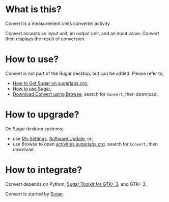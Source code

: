 What is this?
=============

Convert is a measurement units converter activity.

Convert accepts an input unit, an output unit, and an input value.  Convert then displays the result of conversion.

How to use?
===========

Convert is not part of the Sugar desktop, but can be added.  Please refer to;

* [How to Get Sugar on sugarlabs.org](https://sugarlabs.org/),
* [How to use Sugar](https://help.sugarlabs.org/),
* [Download Convert using Browse](https://activities.sugarlabs.org/), search for `Convert`, then download.

How to upgrade?
===============

On Sugar desktop systems;
* use [My Settings](https://help.sugarlabs.org/my_settings.html), [Software Update](https://help.sugarlabs.org/my_settings.html#software-update), or;
* use Browse to open [activities.sugarlabs.org](https://activities.sugarlabs.org/), search for `Convert`, then download.

How to integrate?
=================

Convert depends on Python, [Sugar Toolkit for GTK+ 3](https://github.com/sugarlabs/sugar-toolkit-gtk3), and GTK+ 3.

Convert is started by [Sugar](https://github.com/sugarlabs/sugar).
